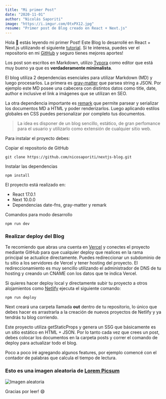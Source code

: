 ```yaml
---
title: "Mi primer Post"
date: "2020-11-01"
author: "Nicolás Saporiti"
image: "https://i.imgur.com/0txPX12.jpg"
resume: "Primer post de Blog creado en React + Next.js"
---
```


Hola 👋 estás leyendo mi primer Post! Este Blog lo desarrollé en React + Next.js utilizando el siguiente [tutorial](https://nextjs.org/learn/basics/create-nextjs-app?utm_source=next-site&utm_medium=nav-cta&utm_campaign=next-website).
Si te interesa, puedes ver el repositorio en mi [GitHub](https://github.com/nicosaporiti/nextjs-blog) y seguro tienes mejores aportes!

Los post son escritos en Markdown, utilizo [Typora](https://typora.io/) como editor que está muy bueno ya que es **verdaderamente minimalista**.

El blog utiliza 2 dependencias esenciales para utilizar Markdown (MD) y luego procesarlos. La primera es [gray-matter](https://www.npmjs.com/package/gray-matter) que parsea string a JSON. Por ejemplo este MD posee una cabecera con distintos datos como title, date, author e inclusive el link a imágenes que se utilizan en SEO.

La otra dependencia importante es [remark](https://www.npmjs.com/package/remark) que permite parsear y serializar los documentos MD a HTML y poder renderizarlos. Luego aplicando estilos globales en CSS puedes personalizar por completo tus documentos.

> La idea es disponer de un blog sencillo, estático, de gran perfomance para el usuario y utilizarlo como extensión de cualquier sitio web.

Para instalar el proyecto debes:

Copiar el repositorio de GitHub

`git clone https://github.com/nicosaporiti/nextjs-blog.git`


Instalar las dependencias


`npm install`


El proyecto está realizado en:

- React 17.0.1
- Next 10.0.0
- Dependencias date-fns, gray-matter y remark

Comandos para modo desarrollo


`npm run dev`

### Realizar deploy del Blog

Te recomiendo que abras una cuenta en [Vercel](https://vercel.com/login) y conectes el proyecto mediante GitHub para que cualquier deploy que realices en la rama principal se actualice directamente. Puedes redireccionar un subdominio de tu sitio a los servidores de Vercel y tener hosting del proyecto. El redireccionamiento es muy sencillo utilizando el administrador de DNS de tu hosting y creando un CNAME con los datos que te indica Vercel.

Si quieres hacer deploy local y directamente subir tu proyecto a otros alojamientos como [Netlify](https://www.netlify.com/) ejecuta el siguiente comando:

`npm run deploy`

Next creará una carpeta llamada **out** dentro de tu repositorio, lo único que debes hacer es arrastrarla a la creación de nuevos proyectos de Netlify y ya tendrás tu blog corriendo.

Este proyecto utiliza getStaticProps y genera un SSG que básicamente es un sitio estático en HTML + JSON. Por lo tanto cada vez que crees un post, debes colocar los documentos en la carpeta posts y correr el comando de deploy para actualizar todo el blog.

Poco a poco iré agregando algunos features, por ejemplo comencé con el contador de palabras que calcula el tiempo de lectura.

### Esto es una imagen aleatoria de [Lorem Picsum](https://picsum.photos/)

![Imagen aleatoria](https://picsum.photos/400/300)


Gracias por leer! 😄